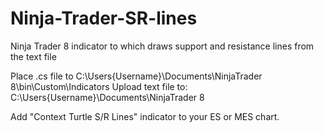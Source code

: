# Ninja-Trader-SR-lines
Ninja Trader 8 indicator to which draws support and resistance lines from the text file

Place .cs file to C:\Users\{Username}\Documents\NinjaTrader 8\bin\Custom\Indicators
Upload text file to: C:\Users\{Username}\Documents\NinjaTrader 8

Add "Context Turtle S/R Lines" indicator to your ES or MES chart.
